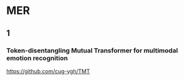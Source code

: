 # MER
## 1
### Token-disentangling Mutual Transformer for multimodal emotion recognition
https://github.com/cug-ygh/TMT
